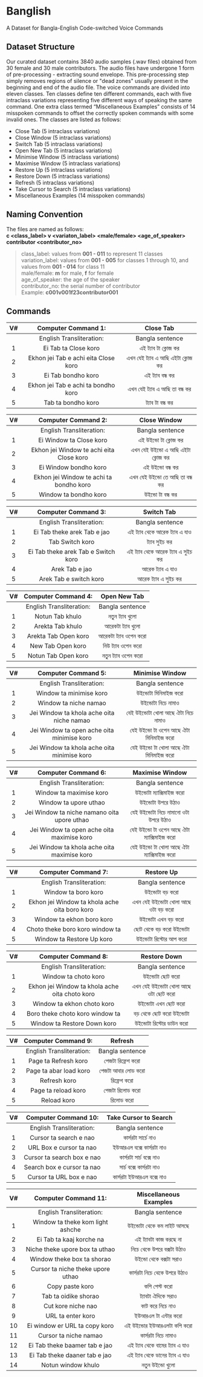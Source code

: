 # Banglish
A Dataset for Bangla-English Code-switched Voice Commands

## Dataset Structure
Our curated dataset contains 3840 audio samples (.wav files) obtained from 30 female and 30 male contributors. The audio files have undergone 1 form of pre-processing - extracting sound envelope. This pre-processing step simply removes regions of silence or "dead zones" usually present in the beginning and end of the audio file. The voice commands are divided into eleven classes. Ten classes define ten different commands, each with five intraclass variations representing five different ways of speaking the same command. One extra class termed “Miscellaneous Examples” consists of 14 misspoken commands to offset the correctly spoken commands with some invalid ones. The classes are listed as follows:

* Close Tab (5 intraclass variations)
* Close Window (5 intraclass variations)
* Switch Tab (5 intraclass variations)
* Open New Tab (5 intraclass variations)
* Minimise Window (5 intraclass variations)
* Maximise Window (5 intraclass variations)
* Restore Up (5 intraclass variations)
* Restore Down (5 intraclass variations)
* Refresh (5 intraclass variations)
* Take Cursor to Search (5 intraclass variations)
* Miscellaneous Examples (14 misspoken commands)

## Naming Convention
The files are named as follows: \
**c <class_label> v <variaton_label> <male/female> <age_of_speaker> contributor <contributor_no>**
> class_label: values from **001 - 011** to represent 11 classes \
> variation_label: values from **001 - 005** for classes 1 through 10, and values from **001 - 014** for class 11 \
> male/female: **m** for male, **f** for female \
> age_of_speaker: the age of the speaker \
> contributor_no: the serial number of contributor \
> Example: **c001v001f23contributor001**

## Commands
| V# |          Computer Command 1:         |            Close Tab            |
|:---:|:------------------------------------:|:-------------------------------:|
|     |       English Transliteration:       |         Bangla sentence         |
| 1   |         Ei Tab ta Close koro         |        এই ট্যাব টা ক্লোজ কর       |
| 2   | Ekhon jei Tab e achi eita Close koro | এখন যেই ট্যাব এ আছি এইটা ক্লোজ কর |
| 3   |          Ei Tab bondho koro          |          এই ট্যাব বন্ধ কর         |
| 4   | Ekhon jei Tab e achi ta bondho koro  |   এখন যেই ট্যাব এ আছি তা বন্ধ কর  |
| 5   |          Tab ta bondho koro          |          ট্যাব টা বন্ধ কর         |

| V# |            Computer Command 2:           |            Close Window            |
|:---:|:----------------------------------------:|:----------------------------------:|
|     | English Transliteration:                 | Bangla sentence                    |
| 1   | Ei Window ta Close koro                  | এই উইন্ডো  টা ক্লোজ  কর              |
| 2   | Ekhon jei Window te achi eita Close koro | এখন যেই উইন্ডো  এ আছি এইটা ক্লোজ  কর |
| 3   | Ei Window bondho koro                    | এই উইন্ডো  বন্ধ কর                   |
| 4   | Ekhon jei Window te achi ta bondho koro  | এখন যেই উইন্ডো  তে আছি তা বন্ধ কর    |
| 5  | Window ta bondho koro                    | উইন্ডো টা বন্ধ কর                    |

| V# |         Computer Command 3:         |            Switch Tab            |
|:---:|:-----------------------------------:|:--------------------------------:|
|     | English Transliteration:            | Bangla sentence                  |
| 1  | Ei Tab theke arek Tab e jao         | এই ট্যাব থেকে আরেক ট্যাব এ যাও     |
| 2  | Tab Switch koro                     | ট্যাব সুইচ  কর                     |
| 3  | Ei Tab theke arek Tab e Switch koro | এই ট্যাব থেকে আরেক ট্যাব এ সুইচ  কর |
| 4  | Arek Tab e jao                      | আরেক ট্যাব এ যাও                  |
| 5  | Arek Tab e switch koro              | আরেক ট্যাব এ সুইচ  কর              |

| V# |    Computer Command 4:   |      Open New Tab     |
|:---:|:------------------------:|:---------------------:|
|     | English Transliteration: | Bangla sentence       |
| 1  | Notun Tab khulo          | নতুন ট্যাব খুলো          |
| 2  | Arekta Tab khulo         | আরেকটা ট্যাব খুলো       |
| 3  | Arekta Tab Open koro     | আরেকটা ট্যাব ওপেন করো  |
| 4  | New Tab Open koro        | নিউ ট্যাব ওপেন করো     |
| 5  | Notun Tab Open koro      | নতুন ট্যাব ওপেন করো     |

| V# |              Computer Command 5:             |             Minimise Window             |
|:---:|:--------------------------------------------:|:---------------------------------------:|
|     | English Transliteration:                     | Bangla sentence                         |
| 1  | Window ta minimise koro                      | উইন্ডোটা মিনিমাইজ করো                    |
| 2  | Window ta niche namao                        | উইন্ডোটা নিচে নামাও                      |
| 3  | Jei Window ta khola ache oita niche namao    | যেই উইন্ডোটা খোলা আছে ঐটা নিচে নামাও     |
| 4  | Jei Window ta open ache oita minimise koro   | যেই উইন্ডো টা ওপেন আছে ঐটা মিনিমাইজ করো  |
| 5  | Jei Window ta khola ache oita minimise koro  | যেই উইন্ডো টা খোলা আছে ঐটা মিনিমাইজ করো  |

| V# |              Computer Command 6:             |              Maximise Window             |
|:---:|:--------------------------------------------:|:----------------------------------------:|
|     | English Transliteration:                     | Bangla sentence                          |
| 1  | Window ta maximise koro                      | উইন্ডোটা ম্যাক্সিমাইজ করো                   |
| 2  | Window ta upore uthao                        | উইন্ডোটা উপরে উঠাও                        |
| 3  | Jei Window ta niche namano oita upore uthao  | যেই উইন্ডোটা নিচে নামানো ওটা উপরে উঠাও    |
| 4  | Jei Window ta open ache oita maximise koro   | যেই উইন্ডো টা ওপেন আছে ঐটা ম্যাক্সিমাইজ করো |
| 5  | Jei Window ta khola ache oita maximise koro  | যেই উইন্ডো টা খোলা আছে ঐটা ম্যাক্সিমাইজ করো |

|     V#    |              Computer Command 7:              |              Restore Up              |
|:----------:|:---------------------------------------------:|:------------------------------------:|
|            | English Transliteration:                      | Bangla sentence                      |
| 1         | Window ta boro koro                           | উইন্ডোটা বড় করো                       |
| 2         | Ekhon jei Window ta khola ache oita boro koro | এখন যেই উইন্ডোটা খোলা আছে ওটা বড় করো  |
| 3         | Window ta ekhon boro koro                     | উইন্ডোটা এখন বড় করো                   |
| 4         | Choto theke boro koro window ta               | ছোট থেকে বড় করো উইন্ডোটা              |
| 5         | Window ta Restore Up koro                     | উইন্ডোটা রিস্টোর আপ করো                |

| V# |               Computer Command 8:              |              Restore Down             |
|:---:|:----------------------------------------------:|:-------------------------------------:|
|     | English Transliteration:                       | Bangla sentence                       |
| 1  | Window ta choto koro                           | উইন্ডোটা  ছোট করো                      |
| 2  | Ekhon jei Window ta khola ache oita choto koro | এখন যেই উইন্ডোটা খোলা আছে ওটা ছোট করো  |
| 3  | Window ta ekhon choto koro                     | উইন্ডোটা এখন ছোট করো                   |
| 4  | Boro theke choto koro window ta                | বড় থেকে ছোট করো উইন্ডোটা               |
| 5  | Window ta Restore Down koro                    | উইন্ডোটা রিস্টোর ডাউন করো               |

|   V#   |    Computer Command 9:   |       Refresh       |
|:-------:|:------------------------:|:-------------------:|
|         | English Transliteration: | Bangla sentence     |
| 1      | Page ta Refresh koro     | পেজটা  রিফ্রেশ করো   |
| 2      | Page ta abar load koro   | পেজটা আবার লোড করো  |
| 3      | Refresh koro             | রিফ্রেশ করো          |
| 4      | Page ta reload koro      | পেজটা রিলোড করো     |
| 5      | Reload koro              | রিলোড করো           |

| V# |    Computer Command 10:    |   Take Cursor to Search |
|:---:|:--------------------------:|:------------------------:|
|     | English Transliteration:   | Bangla sentence    |
| 1  | Cursor ta search e nao     | কার্সরটা সার্চে নাও        |
| 2  | URL Box e cursor ta nao    | ইউআরএল বক্সে কার্সরটা নাও  |
| 3  | Cursor ta search box e nao | কার্সরটা সার্চ বক্সে নাও    |
| 4  | Search box e cursor ta nao | সার্চ বক্সে কার্সরটা নাও    |
| 5  | Cursor ta URL box e nao    | কার্সরটা ইউআরএল বক্সে নাও  |

|           V#          |        Computer Command 11:       |     Miscellaneous Examples     |
|:----------------------:|:---------------------------------:|:------------------------------:|
|                        | English Transliteration:          | Bangla sentence                |
| 1                     | Window ta theke kom light ashche  | উইন্ডোটা থেকে কম লাইট আসছে      |
| 2                     | Ei Tab ta kaaj korche na          | এই ট্যাবটা কাজ করছে না          |
| 3                     | Niche theke upore box ta uthao    | নিচে থেকে উপরে বক্সটা উঠাও      |
| 4                     | Window theke box ta shorao        | উইন্ডো থেকে বক্সটা সরাও          |
| 5                     | Cursor ta niche theke upore uthao | কার্সরটা নিচে থেকে উপরে উঠাও    |
| 6                     | Copy paste koro                   | কপি পেস্ট করো                   |
| 7                     | Tab ta oidike shorao              | ট্যাবটা ঐদিকে সরাও              |
| 8                     | Cut kore niche nao                | কাট করে নিচে নাও               |
| 9                     | URL ta enter koro                 | ইউআরএল টা এন্টার করো            |
| 10                     | Ei window er URL ta copy koro     | এই উইন্ডোর ইউআরএলটা কপি করো     |
| 11                     | Cursor ta niche namao             | কার্সরটা নিচে নামাও             |
| 12                     | Ei Tab theke baamer tab e jao     | এই ট্যাব থেকে বামের ট্যাব এ যাও  |
| 13                     | Ei Tab theke daaner tab e jao     | এই ট্যাব থেকে ডানের ট্যাব এ যাও  |
| 14                     | Notun window khulo                | নতুন উইন্ডো খুলো                  |
